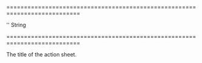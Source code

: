 ===========================================================================
<!--default-->''<!--/default-->
<!--type-->String<!--/type-->
===========================================================================

<!--shortDescription-->
The title of the action sheet.
<!--/shortDescription-->

<!--fullDescription-->

<!--/fullDescription-->